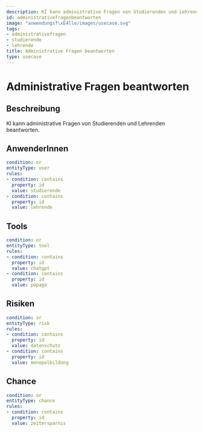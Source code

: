 ```yaml
---
description: KI kann administrative Fragen von Studierenden und Lehrenden beantworten.
id: administrativefragenbeantworten
image: "anwendungsf\xE4lle/images/usecase.svg"
tags:
- administrativefragen
- studierende
- lehrende
title: Administrative Fragen beantworten
type: usecase
---
```



# Administrative Fragen beantworten

## Beschreibung

KI kann administrative Fragen von Studierenden und Lehrenden beantworten.

## AnwenderInnen

```yaml
condition: or
entityType: user
rules:
- condition: contains
  property: id
  value: studierende
- condition: contains
  property: id
  value: lehrende
```



## Tools

```yaml
condition: or
entityType: tool
rules:
- condition: contains
  property: id
  value: chatgpt
- condition: contains
  property: id
  value: papago
```



## Risiken

```yaml
condition: or
entityType: risk
rules:
- condition: contains
  property: id
  value: datenschutz
- condition: contains
  property: id
  value: monopolbildung
```



## Chance

```yaml
condition: or
entityType: chance
rules:
- condition: contains
  property: id
  value: zeitersparnis
```

